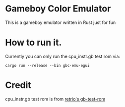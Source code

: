 # Gameboy Color Emulator
This is a gameboy emulator written in Rust just for fun

# How to run it.
Currently you can only run the cpu_instr.gb test rom via:

```code
cargo run --release --bin gbc-emu-egui
```
# Credit
cpu_instr.gb test rom is from [retrio's gb-test-rom](https://github.com/retrio/gb-test-roms)
